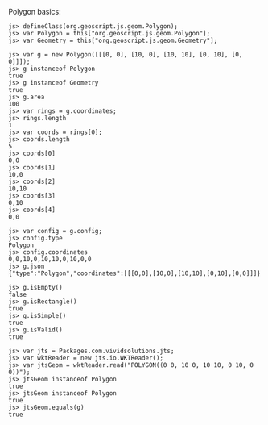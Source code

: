 Polygon basics:

    js> defineClass(org.geoscript.js.geom.Polygon);
    js> var Polygon = this["org.geoscript.js.geom.Polygon"];
    js> var Geometry = this["org.geoscript.js.geom.Geometry"];

    js> var g = new Polygon([[[0, 0], [10, 0], [10, 10], [0, 10], [0, 0]]]);
    js> g instanceof Polygon
    true
    js> g instanceof Geometry
    true
    js> g.area
    100
    js> var rings = g.coordinates;
    js> rings.length
    1
    js> var coords = rings[0];
    js> coords.length
    5
    js> coords[0]
    0,0
    js> coords[1]
    10,0
    js> coords[2]
    10,10
    js> coords[3]
    0,10
    js> coords[4]
    0,0

    js> var config = g.config;
    js> config.type
    Polygon
    js> config.coordinates
    0,0,10,0,10,10,0,10,0,0
    js> g.json
    {"type":"Polygon","coordinates":[[[0,0],[10,0],[10,10],[0,10],[0,0]]]}

    js> g.isEmpty()
    false
    js> g.isRectangle()
    true
    js> g.isSimple()
    true
    js> g.isValid()
    true

    js> var jts = Packages.com.vividsolutions.jts;
    js> var wktReader = new jts.io.WKTReader();
    js> var jtsGeom = wktReader.read("POLYGON((0 0, 10 0, 10 10, 0 10, 0 0))");
    js> jtsGeom instanceof Polygon
    true
    js> jtsGeom instanceof Polygon
    true
    js> jtsGeom.equals(g)
    true
 